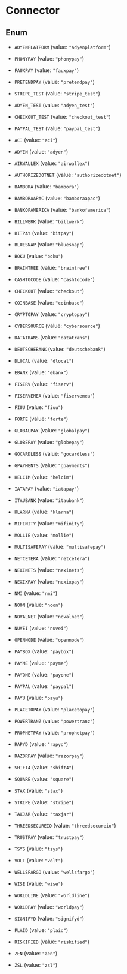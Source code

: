 

# Connector

## Enum


* `ADYENPLATFORM` (value: `"adyenplatform"`)

* `PHONYPAY` (value: `"phonypay"`)

* `FAUXPAY` (value: `"fauxpay"`)

* `PRETENDPAY` (value: `"pretendpay"`)

* `STRIPE_TEST` (value: `"stripe_test"`)

* `ADYEN_TEST` (value: `"adyen_test"`)

* `CHECKOUT_TEST` (value: `"checkout_test"`)

* `PAYPAL_TEST` (value: `"paypal_test"`)

* `ACI` (value: `"aci"`)

* `ADYEN` (value: `"adyen"`)

* `AIRWALLEX` (value: `"airwallex"`)

* `AUTHORIZEDOTNET` (value: `"authorizedotnet"`)

* `BAMBORA` (value: `"bambora"`)

* `BAMBORAAPAC` (value: `"bamboraapac"`)

* `BANKOFAMERICA` (value: `"bankofamerica"`)

* `BILLWERK` (value: `"billwerk"`)

* `BITPAY` (value: `"bitpay"`)

* `BLUESNAP` (value: `"bluesnap"`)

* `BOKU` (value: `"boku"`)

* `BRAINTREE` (value: `"braintree"`)

* `CASHTOCODE` (value: `"cashtocode"`)

* `CHECKOUT` (value: `"checkout"`)

* `COINBASE` (value: `"coinbase"`)

* `CRYPTOPAY` (value: `"cryptopay"`)

* `CYBERSOURCE` (value: `"cybersource"`)

* `DATATRANS` (value: `"datatrans"`)

* `DEUTSCHEBANK` (value: `"deutschebank"`)

* `DLOCAL` (value: `"dlocal"`)

* `EBANX` (value: `"ebanx"`)

* `FISERV` (value: `"fiserv"`)

* `FISERVEMEA` (value: `"fiservemea"`)

* `FIUU` (value: `"fiuu"`)

* `FORTE` (value: `"forte"`)

* `GLOBALPAY` (value: `"globalpay"`)

* `GLOBEPAY` (value: `"globepay"`)

* `GOCARDLESS` (value: `"gocardless"`)

* `GPAYMENTS` (value: `"gpayments"`)

* `HELCIM` (value: `"helcim"`)

* `IATAPAY` (value: `"iatapay"`)

* `ITAUBANK` (value: `"itaubank"`)

* `KLARNA` (value: `"klarna"`)

* `MIFINITY` (value: `"mifinity"`)

* `MOLLIE` (value: `"mollie"`)

* `MULTISAFEPAY` (value: `"multisafepay"`)

* `NETCETERA` (value: `"netcetera"`)

* `NEXINETS` (value: `"nexinets"`)

* `NEXIXPAY` (value: `"nexixpay"`)

* `NMI` (value: `"nmi"`)

* `NOON` (value: `"noon"`)

* `NOVALNET` (value: `"novalnet"`)

* `NUVEI` (value: `"nuvei"`)

* `OPENNODE` (value: `"opennode"`)

* `PAYBOX` (value: `"paybox"`)

* `PAYME` (value: `"payme"`)

* `PAYONE` (value: `"payone"`)

* `PAYPAL` (value: `"paypal"`)

* `PAYU` (value: `"payu"`)

* `PLACETOPAY` (value: `"placetopay"`)

* `POWERTRANZ` (value: `"powertranz"`)

* `PROPHETPAY` (value: `"prophetpay"`)

* `RAPYD` (value: `"rapyd"`)

* `RAZORPAY` (value: `"razorpay"`)

* `SHIFT4` (value: `"shift4"`)

* `SQUARE` (value: `"square"`)

* `STAX` (value: `"stax"`)

* `STRIPE` (value: `"stripe"`)

* `TAXJAR` (value: `"taxjar"`)

* `THREEDSECUREIO` (value: `"threedsecureio"`)

* `TRUSTPAY` (value: `"trustpay"`)

* `TSYS` (value: `"tsys"`)

* `VOLT` (value: `"volt"`)

* `WELLSFARGO` (value: `"wellsfargo"`)

* `WISE` (value: `"wise"`)

* `WORLDLINE` (value: `"worldline"`)

* `WORLDPAY` (value: `"worldpay"`)

* `SIGNIFYD` (value: `"signifyd"`)

* `PLAID` (value: `"plaid"`)

* `RISKIFIED` (value: `"riskified"`)

* `ZEN` (value: `"zen"`)

* `ZSL` (value: `"zsl"`)



